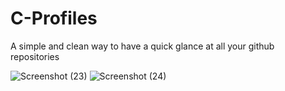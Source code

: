 

# C-Profiles
A simple and clean way to have a quick glance at all your github repositories

![Screenshot (23)](https://user-images.githubusercontent.com/99094257/188591754-5168953d-7299-4a58-9395-46f882d38a1d.png)
![Screenshot (24)](https://user-images.githubusercontent.com/99094257/188591788-e4fa4e87-4db9-4e49-ad17-9e07298dcaa3.png)

